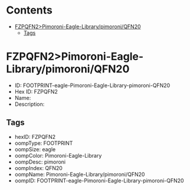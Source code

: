 



Contents
========

* [FZPQFN2>Pimoroni-Eagle-Library/pimoroni/QFN20](#fzpqfn2pimoroni-eagle-librarypimoroniqfn20)
	* [Tags](#tags)

# FZPQFN2>Pimoroni-Eagle-Library/pimoroni/QFN20

- ID: FOOTPRINT-eagle-Pimoroni-Eagle-Library-pimoroni-QFN20
- Hex ID: FZPQFN2
- Name: 
- Description: 

## Tags

- hexID: FZPQFN2
- oompType: FOOTPRINT
- oompSize: eagle
- oompColor: Pimoroni-Eagle-Library
- oompDesc: pimoroni
- oompIndex: QFN20
- oompName: Pimoroni-Eagle-Library/pimoroni/QFN20
- oompID: FOOTPRINT-eagle-Pimoroni-Eagle-Library-pimoroni-QFN20

